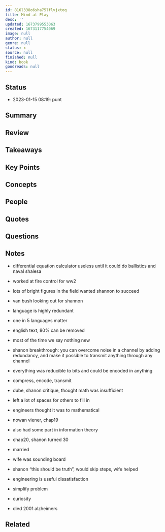 ```yaml
---
id: 816l338o6sha75lflvjxtoq
title: Mind at Play
desc: ''
updated: 1673799553063
created: 1673117754069
image: null
author: null
genre: null
status: x
source: null
finished: null
kind: book
goodreads: null
---
```


## Status
- 2023-01-15 08:19: punt

## Summary

## Review

## Takeaways

## Key Points

## Concepts

## People

## Quotes

## Questions

## Notes

- differential equation calculator useless until it could do ballistics and naval shalesa

- worked at fire control for ww2
- lots of bright figures in the field wanted shannon to succeed
- van bush looking out for shannon 

- language is highly redundant
- one in 5 languages matter
- english text, 80% can be removed
- most of the time we say nothing new

- shanon breakthrough: you can overcome noise in a channel by adding redundancy, and make it possible to transmit anything through any channel
- everything was reducible to bits and could be encoded in anything
- compress, encode, transmit

- dube, shanon critique, thought math was insufficient
- left a lot of spaces for others to fill in
- engineers thought it was to mathematical

- nowan viener, chap19
- also had some part in information theory

- chap20, shanon turned 30
- married
- wife was sounding board
- shanon “this should be truth”, would skip steps, wife helped

- engineering is useful dissatisfaction 
- simplify problem
- curiosity 

- died 2001 alzheimers


## Related
<!-- highlights -->
